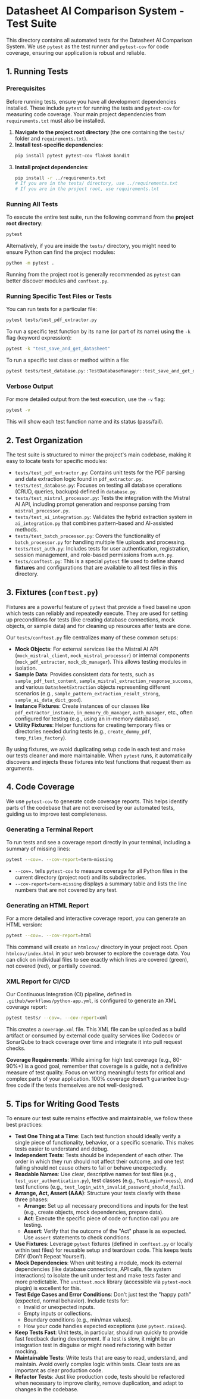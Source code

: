 # Datasheet AI Comparison System - Test Suite

This directory contains all automated tests for the Datasheet AI Comparison System. We use `pytest` as the test runner and `pytest-cov` for code coverage, ensuring our application is robust and reliable.

## 1. Running Tests

### Prerequisites

Before running tests, ensure you have all development dependencies installed. These include `pytest` for running the tests and `pytest-cov` for measuring code coverage. Your main project dependencies from `requirements.txt` must also be installed.

1.  **Navigate to the project root directory** (the one containing the `tests/` folder and `requirements.txt`).
2.  **Install test-specific dependencies**:
    ```bash
    pip install pytest pytest-cov flake8 bandit
    ```
3.  **Install project dependencies**:
    ```bash
    pip install -r ../requirements.txt 
    # If you are in the tests/ directory, use ../requirements.txt
    # If you are in the project root, use requirements.txt
    ```

### Running All Tests

To execute the entire test suite, run the following command from the **project root directory**:

```bash
pytest
```

Alternatively, if you are inside the `tests/` directory, you might need to ensure Python can find the project modules:

```bash
python -m pytest .
```
Running from the project root is generally recommended as `pytest` can better discover modules and `conftest.py`.

### Running Specific Test Files or Tests

You can run tests for a particular file:

```bash
pytest tests/test_pdf_extractor.py
```

To run a specific test function by its name (or part of its name) using the `-k` flag (keyword expression):

```bash
pytest -k "test_save_and_get_datasheet"
```

To run a specific test class or method within a file:

```bash
pytest tests/test_database.py::TestDatabaseManager::test_save_and_get_datasheet
```

### Verbose Output

For more detailed output from the test execution, use the `-v` flag:

```bash
pytest -v
```

This will show each test function name and its status (pass/fail).

## 2. Test Organization

The test suite is structured to mirror the project's main codebase, making it easy to locate tests for specific modules:

*   `tests/test_pdf_extractor.py`: Contains unit tests for the PDF parsing and data extraction logic found in `pdf_extractor.py`.
*   `tests/test_database.py`: Focuses on testing all database operations (CRUD, queries, backups) defined in `database.py`.
*   `tests/test_mistral_processor.py`: Tests the integration with the Mistral AI API, including prompt generation and response parsing from `mistral_processor.py`.
*   `tests/test_ai_integration.py`: Validates the hybrid extraction system in `ai_integration.py` that combines pattern-based and AI-assisted methods.
*   `tests/test_batch_processor.py`: Covers the functionality of `batch_processor.py` for handling multiple file uploads and processing.
*   `tests/test_auth.py`: Includes tests for user authentication, registration, session management, and role-based permissions from `auth.py`.
*   `tests/conftest.py`: This is a special `pytest` file used to define shared **fixtures** and configurations that are available to all test files in this directory.

## 3. Fixtures (`conftest.py`)

Fixtures are a powerful feature of `pytest` that provide a fixed baseline upon which tests can reliably and repeatedly execute. They are used for setting up preconditions for tests (like creating database connections, mock objects, or sample data) and for cleaning up resources after tests are done.

Our `tests/conftest.py` file centralizes many of these common setups:

*   **Mock Objects**: For external services like the Mistral AI API (`mock_mistral_client`, `mock_mistral_processor`) or internal components (`mock_pdf_extractor`, `mock_db_manager`). This allows testing modules in isolation.
*   **Sample Data**: Provides consistent data for tests, such as `sample_pdf_text_content`, `sample_mistral_extraction_response_success`, and various `DatasheetExtraction` objects representing different scenarios (e.g., `sample_pattern_extraction_result_strong`, `sample_ai_data_dict_good`).
*   **Instance Fixtures**: Create instances of our classes like `pdf_extractor_instance`, `in_memory_db_manager`, `auth_manager`, etc., often configured for testing (e.g., using an in-memory database).
*   **Utility Fixtures**: Helper functions for creating temporary files or directories needed during tests (e.g., `create_dummy_pdf`, `temp_files_factory`).

By using fixtures, we avoid duplicating setup code in each test and make our tests cleaner and more maintainable. When `pytest` runs, it automatically discovers and injects these fixtures into test functions that request them as arguments.

## 4. Code Coverage

We use `pytest-cov` to generate code coverage reports. This helps identify parts of the codebase that are not exercised by our automated tests, guiding us to improve test completeness.

### Generating a Terminal Report

To run tests and see a coverage report directly in your terminal, including a summary of missing lines:

```bash
pytest --cov=. --cov-report=term-missing
```

*   `--cov=.` tells `pytest-cov` to measure coverage for all Python files in the current directory (project root) and its subdirectories.
*   `--cov-report=term-missing` displays a summary table and lists the line numbers that are not covered by any test.

### Generating an HTML Report

For a more detailed and interactive coverage report, you can generate an HTML version:

```bash
pytest --cov=. --cov-report=html
```

This command will create an `htmlcov/` directory in your project root. Open `htmlcov/index.html` in your web browser to explore the coverage data. You can click on individual files to see exactly which lines are covered (green), not covered (red), or partially covered.

### XML Report for CI/CD

Our Continuous Integration (CI) pipeline, defined in `.github/workflows/python-app.yml`, is configured to generate an XML coverage report:

```bash
pytest tests/ --cov=. --cov-report=xml
```

This creates a `coverage.xml` file. This XML file can be uploaded as a build artifact or consumed by external code quality services like Codecov or SonarQube to track coverage over time and integrate it into pull request checks.

**Coverage Requirements**: While aiming for high test coverage (e.g., 80-90%+) is a good goal, remember that coverage is a guide, not a definitive measure of test quality. Focus on writing meaningful tests for critical and complex parts of your application. 100% coverage doesn't guarantee bug-free code if the tests themselves are not well-designed.

## 5. Tips for Writing Good Tests

To ensure our test suite remains effective and maintainable, we follow these best practices:

*   **Test One Thing at a Time**: Each test function should ideally verify a single piece of functionality, behavior, or a specific scenario. This makes tests easier to understand and debug.
*   **Independent Tests**: Tests should be independent of each other. The order in which they run should not affect their outcome, and one test failing should not cause others to fail or behave unexpectedly.
*   **Readable Names**: Use clear, descriptive names for test files (e.g., `test_user_authentication.py`), test classes (e.g., `TestLoginProcess`), and test functions (e.g., `test_login_with_invalid_password_should_fail`).
*   **Arrange, Act, Assert (AAA)**: Structure your tests clearly with these three phases:
    *   **Arrange**: Set up all necessary preconditions and inputs for the test (e.g., create objects, mock dependencies, prepare data).
    *   **Act**: Execute the specific piece of code or function call you are testing.
    *   **Assert**: Verify that the outcome of the "Act" phase is as expected. Use `assert` statements to check conditions.
*   **Use Fixtures**: Leverage `pytest` fixtures (defined in `conftest.py` or locally within test files) for reusable setup and teardown code. This keeps tests DRY (Don't Repeat Yourself).
*   **Mock Dependencies**: When unit testing a module, mock its external dependencies (like database connections, API calls, file system interactions) to isolate the unit under test and make tests faster and more predictable. The `unittest.mock` library (accessible via `pytest-mock` plugin) is excellent for this.
*   **Test Edge Cases and Error Conditions**: Don't just test the "happy path" (expected, normal behavior). Include tests for:
    *   Invalid or unexpected inputs.
    *   Empty inputs or collections.
    *   Boundary conditions (e.g., min/max values).
    *   How your code handles expected exceptions (use `pytest.raises`).
*   **Keep Tests Fast**: Unit tests, in particular, should run quickly to provide fast feedback during development. If a test is slow, it might be an integration test in disguise or might need refactoring with better mocking.
*   **Maintainable Tests**: Write tests that are easy to read, understand, and maintain. Avoid overly complex logic within tests. Clear tests are as important as clear production code.
*   **Refactor Tests**: Just like production code, tests should be refactored when necessary to improve clarity, remove duplication, and adapt to changes in the codebase.
